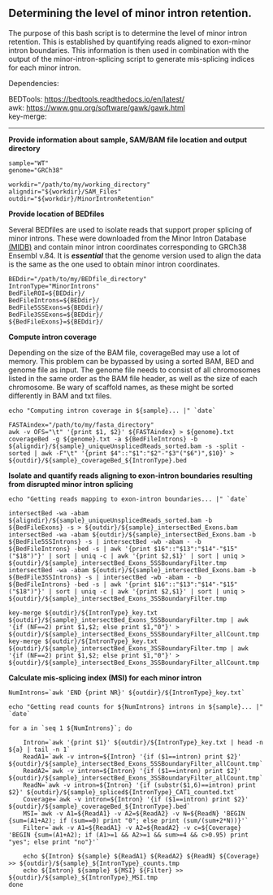 ## Determining the level of minor intron retention.

The purpose of this bash script is to determine the level of minor intron retention. This is established by quantifying reads aligned to exon-minor intron boundaries. This information is then used in combination with the output of the minor-intron-splicing script to generate mis-splicing indices for each minor intron. 

Dependencies:

BEDTools: https://bedtools.readthedocs.io/en/latest/<br>
awk: https://www.gnu.org/software/gawk/gawk.html<br>
key-merge:
___

**Provide information about sample, SAM/BAM file location and output directory**

    sample="WT"
    genome="GRCh38"

    workdir="/path/to/my/working_directory"
    aligndir="${workdir}/SAM_Files"
    outdir="${workdir}/MinorIntronRetention"

**Provide location of BEDfiles**

Several BEDfiles are used to isolate reads that support proper splicing of minor introns. These were downloaded from the Minor Intron Database [(MIDB)](https://midb.pnb.uconn.edu/) and contain minor intron coordinates corresponding to GRCh38 Ensembl v.84. It is ***essential*** that the genome version used to align the data is the same as the one used to obtain minor intron coordinates.

    BEDdir="/path/to/my/BEDfile_directory"
    IntronType="MinorIntrons"
    BedFileROI=${BEDdir}/
    BedFileIntrons=${BEDdir}/
    BedFile5SSExons=${BEDdir}/
    BedFile3SSExons=${BEDdir}/
    ${BedFileExons}=${BEDdir}/

**Compute intron coverage**

Depending on the size of the BAM file, coverageBed may use a lot of memory. This problem can be bypassed by using a sorted BAM, BED and genome file as input. The genome file needs to consist of all chromosomes listed in the same order as the BAM file header, as well as the size of each chromosome. Be wary of scaffold names, as these might be sorted differently in BAM and txt files.

    echo "Computing intron coverage in ${sample}... |" `date`
	
    FASTAindex="/path/to/my/fasta_directory"
    awk -v OFS="\t" '{print $1, $2}' ${FASTAindex} > ${genome}.txt
    coverageBed -g ${genome}.txt -a ${BedFileIntrons} -b ${aligndir}/${sample}_uniqueUnsplicedReads_sorted.bam -s -split -sorted | awk -F"\t" '{print $4"::"$1":"$2"-"$3"("$6")",$10}' > ${outdir}/${sample}_coverageBed_${IntronType}.bed

**Isolate and quantify reads aligning to exon-intron boundaries resulting from disrupted minor intron splicing**

    echo "Getting reads mapping to exon-intron boundaries... |" `date`
	
    intersectBed -wa -abam ${aligndir}/${sample}_uniqueUnsplicedReads_sorted.bam -b ${BedFileExons} -s > ${outdir}/${sample}_intersectBed_Exons.bam
	intersectBed -wa -abam ${outdir}/${sample}_intersectBed_Exons.bam -b ${BedFile5SSIntrons} -s | intersectBed -wb -abam - -b ${BedFileIntrons} -bed -s | awk '{print $16"::"$13":"$14"-"$15"("$18")"}' | sort | uniq -c | awk '{print $2,$1}' | sort | uniq > ${outdir}/${sample}_intersectBed_Exons_5SSBoundaryFilter.tmp
	intersectBed -wa -abam ${outdir}/${sample}_intersectBed_Exons.bam -b ${BedFile3SSIntrons} -s | intersectBed -wb -abam - -b ${BedFileIntrons} -bed -s | awk '{print $16"::"$13":"$14"-"$15"("$18")"}' | sort | uniq -c | awk '{print $2,$1}' | sort | uniq > ${outdir}/${sample}_intersectBed_Exons_3SSBoundaryFilter.tmp

	key-merge ${outdir}/${IntronType}_key.txt ${outdir}/${sample}_intersectBed_Exons_5SSBoundaryFilter.tmp | awk '{if (NF==2) print $1,$2; else print $1,"0"}' > ${outdir}/${sample}_intersectBed_Exons_5SSBoundaryFilter_allCount.tmp
	key-merge ${outdir}/${IntronType}_key.txt ${outdir}/${sample}_intersectBed_Exons_3SSBoundaryFilter.tmp | awk '{if (NF==2) print $1,$2; else print $1,"0"}' > ${outdir}/${sample}_intersectBed_Exons_3SSBoundaryFilter_allCount.tmp

**Calculate mis-splicing index (MSI) for each minor intron**

    NumIntrons=`awk 'END {print NR}' ${outdir}/${IntronType}_key.txt`

	echo "Getting read counts for ${NumIntrons} introns in ${sample}... |" `date`
	
	for a in `seq 1 ${NumIntrons}`; do

		Intron=`awk '{print $1}' ${outdir}/${IntronType}_key.txt | head -n ${a} | tail -n 1`
		ReadA1=`awk -v intron=${Intron} '{if ($1==intron) print $2}' ${outdir}/${sample}_intersectBed_Exons_5SSBoundaryFilter_allCount.tmp`
		ReadA2=`awk -v intron=${Intron} '{if ($1==intron) print $2}' ${outdir}/${sample}_intersectBed_Exons_3SSBoundaryFilter_allCount.tmp`
		ReadN=`awk -v intron=${Intron} '{if (substr($1,6)==intron) print $2}' ${outdir}/${sample}_spliced${IntronType}_CAT1_counted.txt`
		Coverage=`awk -v intron=${Intron} '{if ($1==intron) print $2}' ${outdir}/${sample}_coverageBed_${IntronType}.bed`
		MSI=`awk -v A1=${ReadA1} -v A2=${ReadA2} -v N=${ReadN} 'BEGIN {sum=(A1+A2); if (sum==0) print "0"; else print (sum/(sum+2*N))}'`
		Filter=`awk -v A1=${ReadA1} -v A2=${ReadA2} -v c=${Coverage} 'BEGIN {sum=(A1+A2); if (A1>=1 && A2>=1 && sum>=4 && c>0.95) print "yes"; else print "no"}'`

		echo ${Intron} ${sample} ${ReadA1} ${ReadA2} ${ReadN} ${Coverage} >> ${outdir}/${sample}_${IntronType}_counts.tmp
		echo ${Intron} ${sample} ${MSI} ${Filter} >> ${outdir}/${sample}_${IntronType}_MSI.tmp
	done

